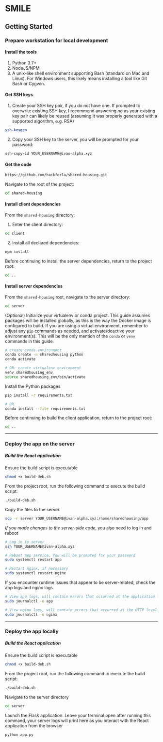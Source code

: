 # SMILE

## Getting Started

### Prepare workstation for local development

#### Install the tools

1. Python 3.7+
2. NodeJS/NPM
3. A unix-like shell environment supporting Bash (standard on Mac and Linux). For Windows users, this likely means installing a tool like Git Bash or Cygwin.

#### Get SSH keys

1. Create your SSH key pair, if you do not have one. If prompted to overwrite existing SSH key, I recommend answering *no* as your existing key pair can likely be reused (assuming it was properly generated with a supported algorithm, e.g. RSA)

```bash
ssh-keygen
```

2. Copy your SSH key to the server, you will be prompted for your password:

```bash
ssh-copy-id YOUR_USERNAME@ivan-alpha.xyz
```

#### Get the code

```bash
https://github.com/hackforla/shared-housing.git
```

Navigate to the root of the project:

```bash
cd shared-housing
```

#### Install client dependencies

From the `shared-housing` directory:

1. Enter the client directory:

```bash
cd client
```

2. Install all declared dependencies:

```bash
npm install
```

Before continuing to install the server dependencies, return to the project root:

```bash
cd ..
```

#### Install server dependencies

From the `shared-housing` root, navigate to the server directory:

```bash
cd server
```

(Optional) Initialize your virtualenv or conda project. This guide assumes packages will be installed globally, as this is the way the Docker image is configured to build. If you are using a virtual environment, remember to adjust any `pip` commands as needed, and activate/deactive your environment(s). This will be the only mention of the `conda` or `venv` commands in this guide.

```bash
# create conda environment
conda create -n sharedhousing python
conda activate

# OR: create virtualenv environment
venv sharedhousing_env
source sharedhousing_env/bin/activate
```

Install the Python packages

```bash
pip install -r requirements.txt

# OR
conda install --file requirements.txt
```

Before continuing to build the client application, return to the project root:

```bash
cd ..
```

---


### Deploy the app on the server

##### Build the React application

Ensure the build script is executable

```bash
chmod +x build-deb.sh
```

From the project root, run the following command to execute the build script:

```bash
./build-deb.sh
```

Copy the files to the server.

```bash
scp -r server YOUR_USERNAME@ivan-alpha.xyz:/home/sharedhousing/app
```

*If you made changes to the server-side code*, you also need to log in and reboot

```bash
# Log in to server
ssh YOUR_USERNAME@ivan-alpha.xyz

# Reboot app service. You will be prompted for your password
sudo systemctl restart app

# Restart nginx, if necessary
sudo systemctl restart nginx
```

If you encounter runtime issues that appear to be server-related, check the app logs and nginx logs.

```bash
# View app logs, will contain errors that occurred at the application level
sudo journalctl -u app

# View nginx logs, will contain errors that occurred at the HTTP level
sudo journalctl -u nginx
```

---


### Deploy the app locally

##### Build the React application

Ensure the build script is executable

```bash
chmod +x build-deb.sh
```

From the project root, run the following command to execute the build script:

```bash
./build-deb.sh
```

Navigate to the server directory

```bash
cd server
```

Launch the Flask application. Leave your terminal open after running this command, your server logs will print here as you interact with the React application from the browser

```bash
python app.py
```
